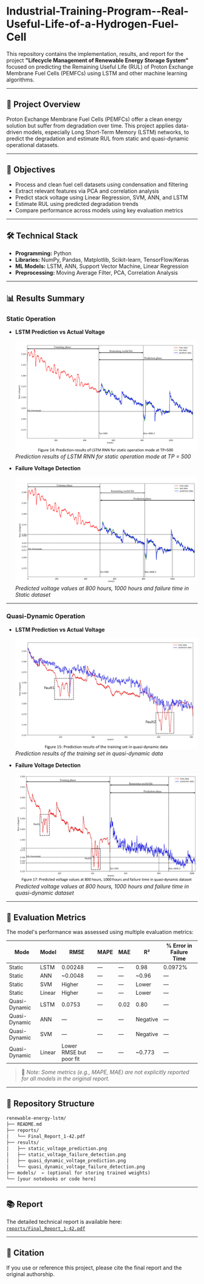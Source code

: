 # Industrial-Training-Program--Real-Useful-Life-of-a-Hydrogen-Fuel-Cell
This repository contains the implementation, results, and report for the project **"Lifecycle Management of Renewable Energy Storage System"** focused on predicting the Remaining Useful Life (RUL) of Proton Exchange Membrane Fuel Cells (PEMFCs) using LSTM and other machine learning algorithms.

---

## 📌 Project Overview

Proton Exchange Membrane Fuel Cells (PEMFCs) offer a clean energy solution but suffer from degradation over time. This project applies data-driven models, especially Long Short-Term Memory (LSTM) networks, to predict the degradation and estimate RUL from static and quasi-dynamic operational datasets.

---

## 🎯 Objectives

- Process and clean fuel cell datasets using condensation and filtering
- Extract relevant features via PCA and correlation analysis
- Predict stack voltage using Linear Regression, SVM, ANN, and LSTM
- Estimate RUL using predicted degradation trends
- Compare performance across models using key evaluation metrics

---

## 🛠️ Technical Stack

- **Programming:** Python
- **Libraries:** NumPy, Pandas, Matplotlib, Scikit-learn, TensorFlow/Keras
- **ML Models:** LSTM, ANN, Support Vector Machine, Linear Regression
- **Preprocessing:** Moving Average Filter, PCA, Correlation Analysis

---

## 📊 Results Summary

### Static Operation

- **LSTM Prediction vs Actual Voltage**

  ![Static Voltage Prediction](reports/static_voltage_prediction.png)  
  *Prediction results of LSTM RNN for static operation mode at TP = 500*

- **Failure Voltage Detection**

  ![Static Voltage Failure](reports/static_voltage_failure_detection.png)  
  *Predicted voltage values at 800 hours, 1000 hours and failure time in Static dataset*

---

### Quasi-Dynamic Operation

- **LSTM Prediction vs Actual Voltage**

  ![Quasi-Dynamic Voltage Prediction](reports/quasi_dynamic_voltage_prediction.png)  
  *Prediction results of the training set in quasi-dynamic data*

- **Failure Voltage Detection**

  ![Quasi-Dynamic Voltage Failure](reports/quasi_dynamic_voltage_failure_detection.png)  
  *Predicted voltage values at 800 hours, 1000 hours and failure time in quasi-dynamic dataset*

---

## 📐 Evaluation Metrics

The model's performance was assessed using multiple evaluation metrics:

| Mode              | Model  | RMSE    | MAPE   | MAE    | R²     | % Error in Failure Time |
|-------------------|--------|---------|--------|--------|--------|--------------------------|
| Static            | LSTM   | 0.00248 | —      | —      | 0.98   | 0.0972%                  |
| Static            | ANN    | ~0.0048 | —      | —      | ~0.96  | —                        |
| Static            | SVM    | Higher  | —      | —      | Lower  | —                        |
| Static            | Linear | Higher  | —      | —      | Lower  | —                        |
| Quasi-Dynamic     | LSTM   | 0.0753  | —      | 0.02   | 0.80   | —                        |
| Quasi-Dynamic     | ANN    | —       | —      | —      | Negative                 | — |
| Quasi-Dynamic     | SVM    | —       | —      | —      | Negative                 | — |
| Quasi-Dynamic     | Linear | Lower RMSE but poor fit | — | — | ~0.773 | — |

> 📌 *Note: Some metrics (e.g., MAPE, MAE) are not explicitly reported for all models in the original report.*

---

## 📁 Repository Structure

```
renewable-energy-lstm/
├── README.md
├── reports/
│   └── Final_Report_1-42.pdf
├── results/
│   ├── static_voltage_prediction.png
│   ├── static_voltage_failure_detection.png
│   ├── quasi_dynamic_voltage_prediction.png
│   └── quasi_dynamic_voltage_failure_detection.png
├── models/  ← (optional for storing trained weights)
└── [your notebooks or code here]
```

---

## 📚 Report

The detailed technical report is available here:  
[`reports/Final_Report_1-42.pdf`](reports/Final_Report_1-42.pdf)

---

## 📌 Citation

If you use or reference this project, please cite the final report and the original authorship.
